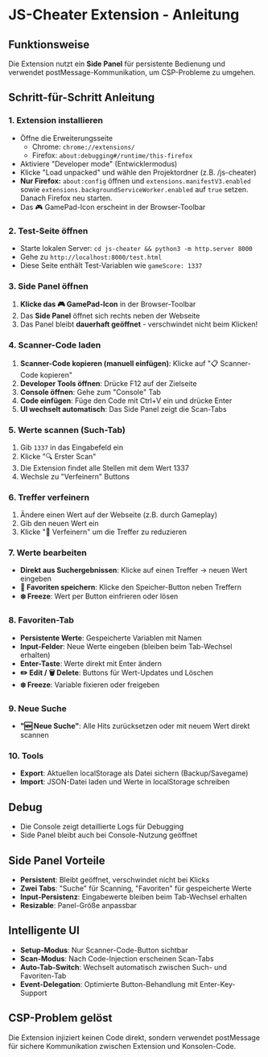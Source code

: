 # JS-Cheater Extension - Anleitung

## Funktionsweise

Die Extension nutzt ein **Side Panel** für persistente Bedienung und verwendet postMessage-Kommunikation, um CSP-Probleme zu umgehen.

## Schritt-für-Schritt Anleitung

### 1. Extension installieren

- Öffne die Erweiterungsseite
  - Chrome: `chrome://extensions/`
  - Firefox: `about:debugging#/runtime/this-firefox`
- Aktiviere "Developer mode" (Entwicklermodus)
- Klicke "Load unpacked" und wähle den Projektordner (z.B. <Pfad zum Projektordner>/js-cheater)
- **Nur Firefox:** `about:config` öffnen und `extensions.manifestV3.enabled` sowie `extensions.backgroundServiceWorker.enabled` auf `true` setzen. Danach Firefox neu starten.
- Das 🎮 GamePad-Icon erscheint in der Browser-Toolbar

### 2. Test-Seite öffnen

- Starte lokalen Server: `cd js-cheater && python3 -m http.server 8000`
- Gehe zu `http://localhost:8000/test.html`
- Diese Seite enthält Test-Variablen wie `gameScore: 1337`

### 3. Side Panel öffnen

1. **Klicke das 🎮 GamePad-Icon** in der Browser-Toolbar
2. Das **Side Panel** öffnet sich rechts neben der Webseite
3. Das Panel bleibt **dauerhaft geöffnet** - verschwindet nicht beim Klicken!

### 4. Scanner-Code laden

1. **Scanner-Code kopieren (manuell einfügen)**: Klicke auf "📋 Scanner-Code kopieren"
2. **Developer Tools öffnen**: Drücke F12 auf der Zielseite
3. **Console öffnen**: Gehe zum "Console" Tab
4. **Code einfügen**: Füge den Code mit Ctrl+V ein und drücke Enter
5. **UI wechselt automatisch**: Das Side Panel zeigt die Scan-Tabs

### 5. Werte scannen (Such-Tab)

1. Gib `1337` in das Eingabefeld ein
2. Klicke "🔍 Erster Scan"
3. Die Extension findet alle Stellen mit dem Wert 1337
4. Wechsle zu "Verfeinern" Buttons

### 6. Treffer verfeinern

1. Ändere einen Wert auf der Webseite (z.B. durch Gameplay)
2. Gib den neuen Wert ein
3. Klicke "🔬 Verfeinern" um die Treffer zu reduzieren

### 7. Werte bearbeiten

- **Direkt aus Suchergebnissen**: Klicke auf einen Treffer → neuen Wert eingeben
- **💾 Favoriten speichern**: Klicke den Speicher-Button neben Treffern
- **❄️ Freeze**: Wert per Button einfrieren oder lösen

### 8. Favoriten-Tab

- **Persistente Werte**: Gespeicherte Variablen mit Namen
- **Input-Felder**: Neue Werte eingeben (bleiben beim Tab-Wechsel erhalten)
- **Enter-Taste**: Werte direkt mit Enter ändern
- **✏️ Edit / 🗑️ Delete**: Buttons für Wert-Updates und Löschen
- **❄️ Freeze**: Variable fixieren oder freigeben

### 9. Neue Suche

- **"🆕 Neue Suche"**: Alle Hits zurücksetzen oder mit neuem Wert direkt scannen

### 10. Tools

- **Export**: Aktuellen localStorage als Datei sichern (Backup/Savegame)
- **Import**: JSON-Datei laden und Werte in localStorage schreiben

## Debug

- Die Console zeigt detaillierte Logs für Debugging
- Side Panel bleibt auch bei Console-Nutzung geöffnet

## Side Panel Vorteile

- **Persistent**: Bleibt geöffnet, verschwindet nicht bei Klicks
- **Zwei Tabs**: "Suche" für Scanning, "Favoriten" für gespeicherte Werte
- **Input-Persistenz**: Eingabewerte bleiben beim Tab-Wechsel erhalten
- **Resizable**: Panel-Größe anpassbar

## Intelligente UI

- **Setup-Modus**: Nur Scanner-Code-Button sichtbar
- **Scan-Modus**: Nach Code-Injection erscheinen Scan-Tabs
- **Auto-Tab-Switch**: Wechselt automatisch zwischen Such- und Favoriten-Tab
- **Event-Delegation**: Optimierte Button-Behandlung mit Enter-Key-Support

## CSP-Problem gelöst

Die Extension injiziert keinen Code direkt, sondern verwendet postMessage für sichere Kommunikation zwischen Extension und Konsolen-Code.

